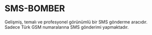# SMS-BOMBER
 Gelişmiş, temalı ve profesyonel görünümlü bir SMS gönderme aracıdır.   Sadece Türk GSM numaralarına SMS gönderimi yapmaktadır.
